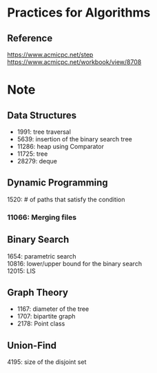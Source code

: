 # Practices for Algorithms
## Reference 
https://www.acmicpc.net/step</br>
https://www.acmicpc.net/workbook/view/8708</br>

# Note
## Data Structures
- 1991: tree traversal
- 5639: insertion of the binary search tree
- 11286: heap using Comparator
- 11725: tree
- 28279: deque
## Dynamic Programming
1520: # of paths that satisfy the condition</br>
### 11066: Merging files</br>
## Binary Search
1654: parametric search</br>
10816: lower/upper bound for the binary search</br>
12015: LIS</br>
## Graph Theory
- 1167: diameter of the tree
- 1707: bipartite graph
- 2178: Point class
## Union-Find
4195: size of the disjoint set</br>

